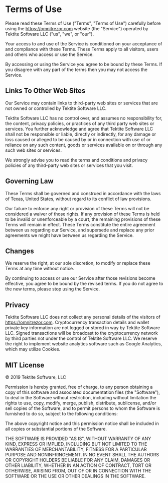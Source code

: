 # Terms of Use

Please read these Terms of Use ("Terms", "Terms of Use") carefully before
using the https://omnitrezor.com website (the "Service") operated by Tektite Software LLC ("us", "we", or "our").

Your access to and use of the Service is conditioned on your acceptance of and
compliance with these Terms. These Terms apply to all visitors, users and
others who access or use the Service.

By accessing or using the Service you agree to be bound by these Terms. If you
disagree with any part of the terms then you may not access the Service.

## Links To Other Web Sites  

Our Service may contain links to third-party web sites or services that are
not owned or controlled by Tektite Software LLC.

Tektite Software LLC has no control over, and assumes no responsibility for,
the content, privacy policies, or practices of any third party web sites or
services. You further acknowledge and agree that Tektite Software LLC shall
not be responsible or liable, directly or indirectly, for any damage or loss
caused or alleged to be caused by or in connection with use of or reliance on
any such content, goods or services available on or through any such web sites
or services.

We strongly advise you to read the terms and conditions and privacy policies
of any third-party web sites or services that you visit.

## Governing Law

These Terms shall be governed and construed in accordance with the laws of
Texas, United States, without regard to its conflict of law provisions.

Our failure to enforce any right or provision of these Terms will not be
considered a waiver of those rights. If any provision of these Terms is held
to be invalid or unenforceable by a court, the remaining provisions of these
Terms will remain in effect. These Terms constitute the entire agreement
between us regarding our Service, and supersede and replace any prior
agreements we might have between us regarding the Service.

## Changes

We reserve the right, at our sole discretion, to modify or replace these Terms
at any time without notice.

By continuing to access or use our Service after those revisions become
effective, you agree to be bound by the revised terms. If you do not agree to
the new terms, please stop using the Service.

## Privacy

Tektite Software LLC does not collect any personal details of the visitors of https://omnitrezor.com.  Cryptocurrency transaction details and wallet private key information are not logged or stored in way by Tektite Software LLC.  Signed transactions will be broadcast to the cryptocurrency network by third parties not under the control of Tektite Software LLC.  We reserve the right to implement website analytics software such as Google Analytics, which may utilize Cookies.

## MIT License

© 2019 Tektite Software, LLC

Permission is hereby granted, free of charge, to any person obtaining a copy of this software and associated documentation files (the "Software"), to deal in the Software without restriction, including without limitation the rights to use, copy, modify, merge, publish, distribute, sublicense, and/or sell copies of the Software, and to permit persons to whom the Software is furnished to do so, subject to the following conditions:

The above copyright notice and this permission notice shall be included in all copies or substantial portions of the Software.

THE SOFTWARE IS PROVIDED "AS IS", WITHOUT WARRANTY OF ANY KIND, EXPRESS OR IMPLIED, INCLUDING BUT NOT LIMITED TO THE WARRANTIES OF MERCHANTABILITY, FITNESS FOR A PARTICULAR PURPOSE AND NONINFRINGEMENT. IN NO EVENT SHALL THE AUTHORS OR COPYRIGHT HOLDERS BE LIABLE FOR ANY CLAIM, DAMAGES OR OTHER LIABILITY, WHETHER IN AN ACTION OF CONTRACT, TORT OR OTHERWISE, ARISING FROM, OUT OF OR IN CONNECTION WITH THE SOFTWARE OR THE USE OR OTHER DEALINGS IN THE SOFTWARE.
